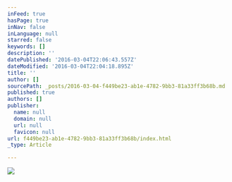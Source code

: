 ```yaml
---
inFeed: true
hasPage: true
inNav: false
inLanguage: null
starred: false
keywords: []
description: ''
datePublished: '2016-03-04T22:06:43.557Z'
dateModified: '2016-03-04T22:04:18.895Z'
title: ''
author: []
sourcePath: _posts/2016-03-04-f449be23-ab1e-4782-9bb3-81a33ff3b68b.md
published: true
authors: []
publisher:
  name: null
  domain: null
  url: null
  favicon: null
url: f449be23-ab1e-4782-9bb3-81a33ff3b68b/index.html
_type: Article

---
```

![](https://the-grid-user-content.s3-us-west-2.amazonaws.com/a810dd46-ae1c-4865-bb26-1be8effc408b.jpg)